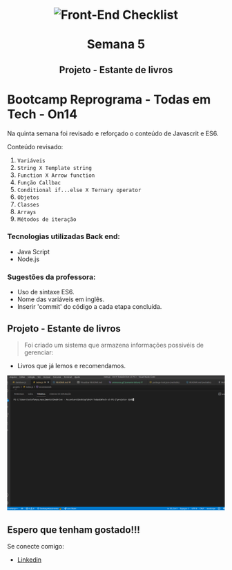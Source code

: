 <h1 align="center">
  <br>
  <img src="img/web-development.png" alt="Front-End Checklist" width="170">
  <br>
    <br>
        Semana 5
  <br>
</h1>
<h2 align="center">
  <p align="center">Projeto - Estante de livros<p>
</h2>

# Bootcamp Reprograma - Todas em Tech - On14

Na quinta semana foi revisado e reforçado o conteúdo de Javascrit e ES6.

Conteúdo revisado:

1. `Variáveis`
2. `String X Template string`
3. `Function X Arrow function`
4. `Função Callbac`
5. `Conditional if...else X Ternary operator`
6. `Objetos`
7. `Classes`
8. `Arrays`
9. `Métodos de iteração`


### Tecnologias utilizadas Back end: 

- Java Script
- Node.js

### Sugestões da professora:

- Uso de sintaxe ES6.
- Nome das variáveis em inglês.
- Inserir 'commit' do código a cada etapa concluída.


## Projeto - Estante de livros

> Foi criado um sistema que armazena informações possivéis de gerenciar:
  - Livros que já lemos e recomendamos.

  <img src="./img/animation.gif"/>


  ##  Espero que tenham gostado!!!


  Se conecte comigo:


  - [Linkedin](https://www.linkedin.com/in/estefanya-alves-7b38367b/)